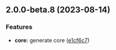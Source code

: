 ## 2.0.0-beta.8 (2023-08-14)

### Features

-   **core:** generate core ([e1cf6c7](https://github.com/angular-threejs/angular-three/commit/e1cf6c7422668afbbc0f767a444bcc591e1a6903))
